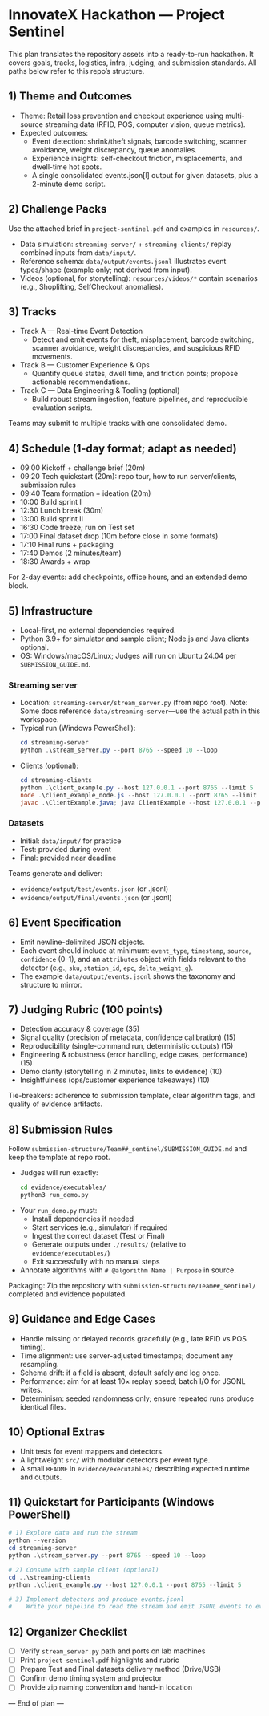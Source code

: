 # InnovateX Hackathon — Project Sentinel

This plan translates the repository assets into a ready-to-run hackathon. It covers goals, tracks, logistics, infra, judging, and submission standards. All paths below refer to this repo’s structure.

## 1) Theme and Outcomes
- Theme: Retail loss prevention and checkout experience using multi-source streaming data (RFID, POS, computer vision, queue metrics).
- Expected outcomes:
  - Event detection: shrink/theft signals, barcode switching, scanner avoidance, weight discrepancy, queue anomalies.
  - Experience insights: self-checkout friction, misplacements, and dwell-time hot spots.
  - A single consolidated events.json[l] output for given datasets, plus a 2-minute demo script.

## 2) Challenge Packs
Use the attached brief in `project-sentinel.pdf` and examples in `resources/`.

- Data simulation: `streaming-server/` + `streaming-clients/` replay combined inputs from `data/input/`.
- Reference schema: `data/output/events.jsonl` illustrates event types/shape (example only; not derived from input).
- Videos (optional, for storytelling): `resources/videos/*` contain scenarios (e.g., Shoplifting, SelfCheckout anomalies).

## 3) Tracks
- Track A — Real-time Event Detection
  - Detect and emit events for theft, misplacement, barcode switching, scanner avoidance, weight discrepancies, and suspicious RFID movements.
- Track B — Customer Experience & Ops
  - Quantify queue states, dwell time, and friction points; propose actionable recommendations.
- Track C — Data Engineering & Tooling (optional)
  - Build robust stream ingestion, feature pipelines, and reproducible evaluation scripts.

Teams may submit to multiple tracks with one consolidated demo.

## 4) Schedule (1-day format; adapt as needed)
- 09:00 Kickoff + challenge brief (20m)
- 09:20 Tech quickstart (20m): repo tour, how to run server/clients, submission rules
- 09:40 Team formation + ideation (20m)
- 10:00 Build sprint I
- 12:30 Lunch break (30m)
- 13:00 Build sprint II
- 16:30 Code freeze; run on Test set
- 17:00 Final dataset drop (10m before close in some formats)
- 17:10 Final runs + packaging
- 17:40 Demos (2 minutes/team)
- 18:30 Awards + wrap

For 2-day events: add checkpoints, office hours, and an extended demo block.

## 5) Infrastructure
- Local-first, no external dependencies required.
- Python 3.9+ for simulator and sample client; Node.js and Java clients optional.
- OS: Windows/macOS/Linux; Judges will run on Ubuntu 24.04 per `SUBMISSION_GUIDE.md`.

### Streaming server
- Location: `streaming-server/stream_server.py` (from repo root). Note: Some docs reference `data/streaming-server`—use the actual path in this workspace.
- Typical run (Windows PowerShell):
  ```powershell
  cd streaming-server
  python .\stream_server.py --port 8765 --speed 10 --loop
  ```
- Clients (optional):
  ```powershell
  cd streaming-clients
  python .\client_example.py --host 127.0.0.1 --port 8765 --limit 5
  node .\client_example_node.js --host 127.0.0.1 --port 8765 --limit 5
  javac .\ClientExample.java; java ClientExample --host 127.0.0.1 --port 8765 --limit 5
  ```

### Datasets
- Initial: `data/input/` for practice
- Test: provided during event
- Final: provided near deadline

Teams generate and deliver:
- `evidence/output/test/events.json` (or .jsonl)
- `evidence/output/final/events.json` (or .jsonl)

## 6) Event Specification
- Emit newline-delimited JSON objects.
- Each event should include at minimum: `event_type`, `timestamp`, `source`, `confidence` (0–1), and an `attributes` object with fields relevant to the detector (e.g., `sku`, `station_id`, `epc`, `delta_weight_g`).
- The example `data/output/events.jsonl` shows the taxonomy and structure to mirror.

## 7) Judging Rubric (100 points)
- Detection accuracy & coverage (35)
- Signal quality (precision of metadata, confidence calibration) (15)
- Reproducibility (single-command run, deterministic outputs) (15)
- Engineering & robustness (error handling, edge cases, performance) (15)
- Demo clarity (storytelling in 2 minutes, links to evidence) (10)
- Insightfulness (ops/customer experience takeaways) (10)

Tie-breakers: adherence to submission template, clear algorithm tags, and quality of evidence artifacts.

## 8) Submission Rules
Follow `submission-structure/Team##_sentinel/SUBMISSION_GUIDE.md` and keep the template at repo root.

- Judges will run exactly:
  ```bash
  cd evidence/executables/
  python3 run_demo.py
  ```
- Your `run_demo.py` must:
  - Install dependencies if needed
  - Start services (e.g., simulator) if required
  - Ingest the correct dataset (Test or Final)
  - Generate outputs under `./results/` (relative to `evidence/executables/`)
  - Exit successfully with no manual steps
- Annotate algorithms with `# @algorithm Name | Purpose` in source.

Packaging: Zip the repository with `submission-structure/Team##_sentinel/` completed and evidence populated.

## 9) Guidance and Edge Cases
- Handle missing or delayed records gracefully (e.g., late RFID vs POS timing).
- Time alignment: use server-adjusted timestamps; document any resampling.
- Schema drift: if a field is absent, default safely and log once.
- Performance: aim for at least 10× replay speed; batch I/O for JSONL writes.
- Determinism: seeded randomness only; ensure repeated runs produce identical files.

## 10) Optional Extras
- Unit tests for event mappers and detectors.
- A lightweight `src/` with modular detectors per event type.
- A small `README` in `evidence/executables/` describing expected runtime and outputs.

## 11) Quickstart for Participants (Windows PowerShell)
```powershell
# 1) Explore data and run the stream
python --version
cd streaming-server
python .\stream_server.py --port 8765 --speed 10 --loop

# 2) Consume with sample client (optional)
cd ..\streaming-clients
python .\client_example.py --host 127.0.0.1 --port 8765 --limit 5

# 3) Implement detectors and produce events.jsonl
#    Write your pipeline to read the stream and emit JSONL events to evidence/output/*
```

## 12) Organizer Checklist
- [ ] Verify `stream_server.py` path and ports on lab machines
- [ ] Print `project-sentinel.pdf` highlights and rubric
- [ ] Prepare Test and Final datasets delivery method (Drive/USB)
- [ ] Confirm demo timing system and projector
- [ ] Provide zip naming convention and hand-in location

— End of plan —
